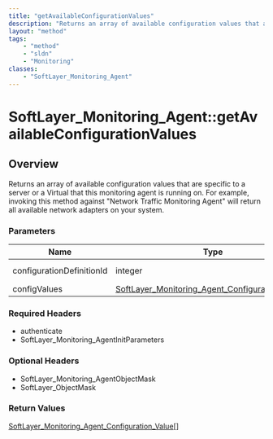 ```yaml
---
title: "getAvailableConfigurationValues"
description: "Returns an array of available configuration values that are specific to a server or a Virtual that this monitoring agent... "
layout: "method"
tags:
    - "method"
    - "sldn"
    - "Monitoring"
classes:
    - "SoftLayer_Monitoring_Agent"
---
```

# SoftLayer_Monitoring_Agent::getAvailableConfigurationValues
## Overview 
Returns an array of available configuration values that are specific to a server or a Virtual that this monitoring agent is running on. For example, invoking this method against "Network Traffic Monitoring Agent" will return all available network adapters on your system. 

### Parameters 
|Name | Type | Description |
| --- | --- | --- |
|configurationDefinitionId| integer| $configurationDefinitionId Numeric configuration|
|configValues| <a href='/reference/datatypes/SoftLayer_Monitoring_Agent_Configuration_Value'>SoftLayer_Monitoring_Agent_Configuration_Value[] </a>| Optional array of|


### Required Headers
* authenticate
* SoftLayer_Monitoring_AgentInitParameters

### Optional Headers
* SoftLayer_Monitoring_AgentObjectMask
* SoftLayer_ObjectMask

### Return Values
<a href='/reference/datatypes/SoftLayer_Monitoring_Agent_Configuration_Value'>SoftLayer_Monitoring_Agent_Configuration_Value[] </a>
